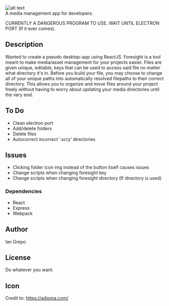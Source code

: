 ![alt text](https://i.imgur.com/H7m8opH.png)  
A media management app for developers.  

CURRENTLY A DANGEROUS PROGRAM TO USE. WAIT UNTIL ELECTRON PORT (If it ever comes).

## Description

Wanted to create a pseudo desktop-app using ReactJS. Foresight is a tool meant to make media/asset management for your projects easier. Files are given unique, editable, keys that can be used to access said file no matter what directory it's in. Before you build your file, you may choose to change all of your unique paths into automatically resolved filepaths to their correct directory. This allows you to organize and move files around your project freely without having to worry about updating your media directories until the very end.

## To Do
* Clean electron port
* Add/delete folders
* Delete files
* Autocorrect incorrect '.scry' directories

## Issues
* Clicking folder icon img instead of the button itself causes issues
* Change scripts when changing foresight key
* Change scripts when changing foresight directory (If directory is used)


### Dependencies

* React
* Express
* Webpack

## Author

Ian Grepo 
<!-- [@DomPizzie](https://twitter.com/dompizzie) -->

## License
Do whatever you want.


## Icon
Credit to: https://adioma.com/

